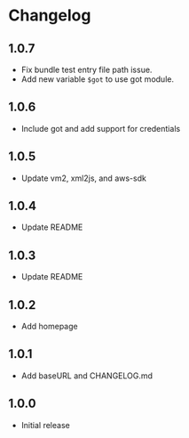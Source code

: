 # Changelog

## 1.0.7
- Fix bundle test entry file path issue.
- Add new variable `$got` to use got module.

## 1.0.6
- Include got and add support for credentials

## 1.0.5
- Update vm2, xml2js, and aws-sdk

## 1.0.4
- Update README

## 1.0.3
- Update README

## 1.0.2
- Add homepage

## 1.0.1
- Add baseURL and CHANGELOG.md

## 1.0.0

- Initial release
